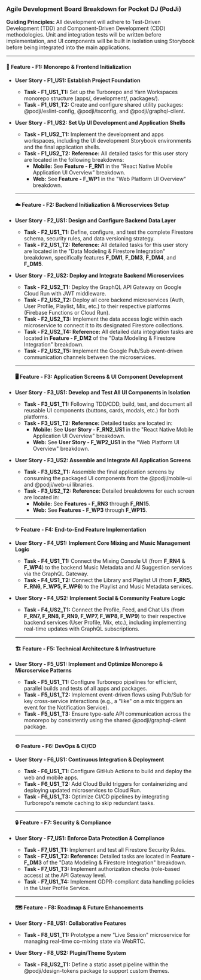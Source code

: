 ### **Agile Development Board Breakdown for Pocket DJ (PodJi)**

**Guiding Principles:** All development will adhere to Test-Driven Development (TDD) and Component-Driven Development (CDD) methodologies. Unit and integration tests will be written before implementation, and UI components will be built in isolation using Storybook before being integrated into the main applications.

---

#### **🚀 Feature \- F1: Monorepo & Frontend Initialization**

* **User Story \- F1\_US1: Establish Project Foundation**  
  * **Task \- F1\_US1\_T1:** Set up the Turborepo and Yarn Workspaces monorepo structure (apps/, development/, packages/).  
  * **Task \- F1\_US1\_T2:** Create and configure shared utility packages: @podji/eslint-config, @podji/tsconfig, and @podji/graphql-client.  
* **User Story \- F1\_US2: Set Up UI Development and Application Shells**  
  * **Task \- F1\_US2\_T1:** Implement the development and apps workspaces, including the UI development Storybook environments and the final application shells.  
  * **Task \- F1\_US2\_T2:** **Reference:** All detailed tasks for this user story are located in the following breakdowns:  
    * **Mobile:** See **Feature \- F\_RN1** in the "React Native Mobile Application UI Overview" breakdown.  
    * **Web:** See **Feature \- F\_WP1** in the "Web Platform UI Overview" breakdown.

  ---

  #### **☁️ Feature \- F2: Backend Initialization & Microservices Setup**

* **User Story \- F2\_US1: Design and Configure Backend Data Layer**  
  * **Task \- F2\_US1\_T1:** Define, configure, and test the complete Firestore schema, security rules, and data versioning strategy.  
  * **Task \- F2\_US1\_T2:** **Reference:** All detailed tasks for this user story are located in the "Data Modeling & Firestore Integration" breakdown, specifically features **F\_DM1**, **F\_DM3**, **F\_DM4**, and **F\_DM5**.  
* **User Story \- F2\_US2: Deploy and Integrate Backend Microservices**  
  * **Task \- F2\_US2\_T1:** Deploy the GraphQL API Gateway on Google Cloud Run with JWT middleware.  
  * **Task \- F2\_US2\_T2:** Deploy all core backend microservices (Auth, User Profile, Playlist, Mix, etc.) to their respective platforms (Firebase Functions or Cloud Run).  
  * **Task \- F2\_US2\_T3:** Implement the data access logic within each microservice to connect it to its designated Firestore collections.  
  * **Task \- F2\_US2\_T4:** **Reference:** All detailed data integration tasks are located in **Feature \- F\_DM2** of the "Data Modeling & Firestore Integration" breakdown.  
  * **Task \- F2\_US2\_T5:** Implement the Google Pub/Sub event-driven communication channels between the microservices.

  ---

  #### **🖥️ Feature \- F3: Application Screens & UI Component Development**

* **User Story \- F3\_US1: Develop and Test All UI Components in Isolation**  
  * **Task \- F3\_US1\_T1:** Following TDD/CDD, build, test, and document all reusable UI components (buttons, cards, modals, etc.) for both platforms.  
  * **Task \- F3\_US1\_T2:** **Reference:** Detailed tasks are located in:  
    * **Mobile:** See **User Story \- F\_RN2\_US1** in the "React Native Mobile Application UI Overview" breakdown.  
    * **Web:** See **User Story \- F\_WP2\_US1** in the "Web Platform UI Overview" breakdown.  
* **User Story \- F3\_US2: Assemble and Integrate All Application Screens**  
  * **Task \- F3\_US2\_T1:** Assemble the final application screens by consuming the packaged UI components from the @podji/mobile-ui and @podji/web-ui libraries.  
  * **Task \- F3\_US2\_T2:** **Reference:** Detailed breakdowns for each screen are located in:  
    * **Mobile:** See **Features \- F\_RN3** through **F\_RN15**.  
    * **Web:** See **Features \- F\_WP3** through **F\_WP15**.

  ---

  #### **✨ Feature \- F4: End-to-End Feature Implementation**

* **User Story \- F4\_US1: Implement Core Mixing and Music Management Logic**  
  * **Task \- F4\_US1\_T1:** Connect the Mixing Console UI (from **F\_RN4** & **F\_WP4**) to the backend Music Metadata and AI Suggestion services via the GraphQL Gateway.  
  * **Task \- F4\_US1\_T2:** Connect the Library and Playlist UI (from **F\_RN5, F\_RN6, F\_WP5, F\_WP6**) to the Playlist and Music Metadata services.  
* **User Story \- F4\_US2: Implement Social & Community Feature Logic**  
  * **Task \- F4\_US2\_T1:** Connect the Profile, Feed, and Chat UIs (from **F\_RN7, F\_RN8, F\_RN9, F\_WP7, F\_WP8, F\_WP9**) to their respective backend services (User Profile, Mix, etc.), including implementing real-time updates with GraphQL subscriptions.

  ---

  #### **🏗️ Feature \- F5: Technical Architecture & Infrastructure**

* **User Story \- F5\_US1: Implement and Optimize Monorepo & Microservice Patterns**  
  * **Task \- F5\_US1\_T1:** Configure Turborepo pipelines for efficient, parallel builds and tests of all apps and packages.  
  * **Task \- F5\_US1\_T2:** Implement event-driven flows using Pub/Sub for key cross-service interactions (e.g., a "like" on a mix triggers an event for the Notification Service).  
  * **Task \- F5\_US1\_T3:** Ensure type-safe API communication across the monorepo by consistently using the shared @podji/graphql-client package.

  ---

  #### **⚙️ Feature \- F6: DevOps & CI/CD**

* **User Story \- F6\_US1: Continuous Integration & Deployment**  
  * **Task \- F6\_US1\_T1:** Configure GitHub Actions to build and deploy the web and mobile apps.  
  * **Task \- F6\_US1\_T2:** Add Cloud Build triggers for containerizing and deploying updated microservices to Cloud Run.  
  * **Task \- F6\_US1\_T3:** Optimize CI/CD pipelines by integrating Turborepo's remote caching to skip redundant tasks.

  ---

  #### **🔒 Feature \- F7: Security & Compliance**

* **User Story \- F7\_US1: Enforce Data Protection & Compliance**  
  * **Task \- F7\_US1\_T1:** Implement and test all Firestore Security Rules.  
  * **Task \- F7\_US1\_T2:** **Reference:** Detailed tasks are located in **Feature \- F\_DM3** of the "Data Modeling & Firestore Integration" breakdown.  
  * **Task \- F7\_US1\_T3:** Implement authorization checks (role-based access) at the API Gateway level.  
  * **Task \- F7\_US1\_T4:** Implement GDPR-compliant data handling policies in the User Profile Service.

  ---

  #### **🗺️ Feature \- F8: Roadmap & Future Enhancements**

* **User Story \- F8\_US1: Collaborative Features**  
  * **Task \- F8\_US1\_T1:** Prototype a new "Live Session" microservice for managing real-time co-mixing state via WebRTC.  
* **User Story \- F8\_US2: Plugin/Theme System**  
  * **Task \- F8\_US2\_T1:** Define a static asset pipeline within the @podji/design-tokens package to support custom themes.


